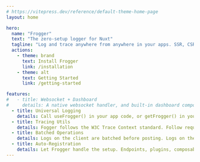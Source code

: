 ```yaml
---
# https://vitepress.dev/reference/default-theme-home-page
layout: home

hero:
  name: "Frogger"
  text: "The zero-setup logger for Nuxt"
  tagline: "Log and trace anywhere from anywhere in your apps. SSR, CSR, SPA, SSG, it just works."
  actions:
    - theme: brand
      text: Install Frogger
      link: /installation
    - theme: alt
      text: Getting Started
      link: /getting-started

features:
#   - title: Websocket + Dashboard
#     details: A native websocket handler, and built-in dashboard components let you view logs in real-time, real fast!
  - title: Universal Logging
    details: Call useFrogger() in your app code, or getFrogger() in your server routes. Log anywhere, anytime.
  - title: Tracing Utils
    details: Fogger follows the W3C Trace Context standard. Follow requests from client to server, or even to external services. 
  - title: Batched Operations
    details: Logs on the client are batched before posting. Logs on the server are batched before being written or posted externally.
  - title: Auto-Registration
    details: Let Frogger handle the setup. Endpoints, plugins, composables, and middleware. Don't want a feature? Just disable it.
---
```


